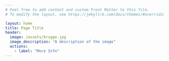 ```yaml
---
# Feel free to add content and custom Front Matter to this file.
# To modify the layout, see https://jekyllrb.com/docs/themes/#overriding-theme-defaults

layout: home
title: Page Title
header:
  image: /assets/brugge.jpg
  image_description: "A description of the image"
  actions:
    - label: "More Info"
---
```

